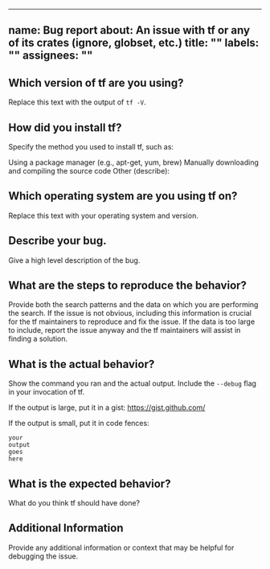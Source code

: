 <!-- /*************************************
 *        Copyright (c) xTekC.            *
 *        Licensed under MPL-2.0.         *
 *        See LICENSE for details.        *
 * https://www.mozilla.org/en-US/MPL/2.0/ *
 ******************************************/ -->

---
name: Bug report
about: An issue with tf or any of its crates (ignore, globset, etc.)
title: ""
labels: ""
assignees: ""
---

## Which version of tf are you using?

Replace this text with the output of `tf -V`.

## How did you install tf?

Specify the method you used to install tf, such as:

Using a package manager (e.g., apt-get, yum, brew)
Manually downloading and compiling the source code
Other (describe):

## Which operating system are you using tf on?

Replace this text with your operating system and version.

## Describe your bug.

Give a high level description of the bug.

## What are the steps to reproduce the behavior?

Provide both the search patterns and the data on which you are performing the search. If the issue is not obvious, including this information is crucial for the tf maintainers to reproduce and fix the issue. If the data is too large to include, report the issue anyway and the tf maintainers will assist in finding a solution.

## What is the actual behavior?

Show the command you ran and the actual output. Include the `--debug` flag in
your invocation of tf.

If the output is large, put it in a gist: https://gist.github.com/

If the output is small, put it in code fences:

```
your
output
goes
here
```

## What is the expected behavior?

What do you think tf should have done?

## Additional Information

Provide any additional information or context that may be helpful for debugging the issue.
